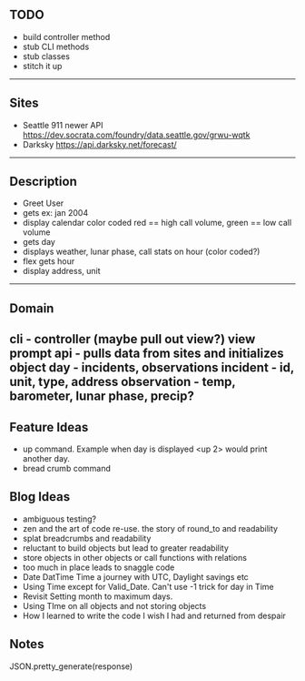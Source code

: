 ## TODO
  * build controller method
  * stub CLI methods
  * stub classes
  * stitch it up
---
## Sites
  * Seattle 911 newer API https://dev.socrata.com/foundry/data.seattle.gov/grwu-wqtk
  * Darksky https://api.darksky.net/forecast/
---
## Description
  * Greet User
  * gets <mon yyyy> ex: jan 2004
  * display calendar color coded red == high call volume, green == low call volume
  * gets day
  * displays weather, lunar phase, call stats on hour (color coded?)
  * flex gets hour
  * display address, unit
---
## Domain
  cli - controller (maybe pull out view?)
    view
    prompt
    api - pulls data from sites and initializes object
    day - incidents, observations
      incident - id, unit, type, address
      observation - temp, barometer, lunar phase, precip?
---
## Feature Ideas
  * up command. Example when day is displayed <up 2> would print another day.
  * bread crumb command
## Blog Ideas
  * ambiguous testing?
  * zen and the art of code re-use.  the story of round_to and readability
  * splat breadcrumbs and readability
  * reluctant to build objects but lead to greater readability
  * store objects in other objects or call functions with relations
  * too much in place leads to snaggle code
  * Date DatTime Time a journey with UTC, Daylight savings etc
  * Using Time except for Valid_Date.  Can't use -1 trick for day in Time
  * Revisit Setting month to maximum days.
  * Using TIme on all objects and not storing objects
  * How I learned to write the code I wish I had and returned from despair

## Notes

JSON.pretty_generate(response)
